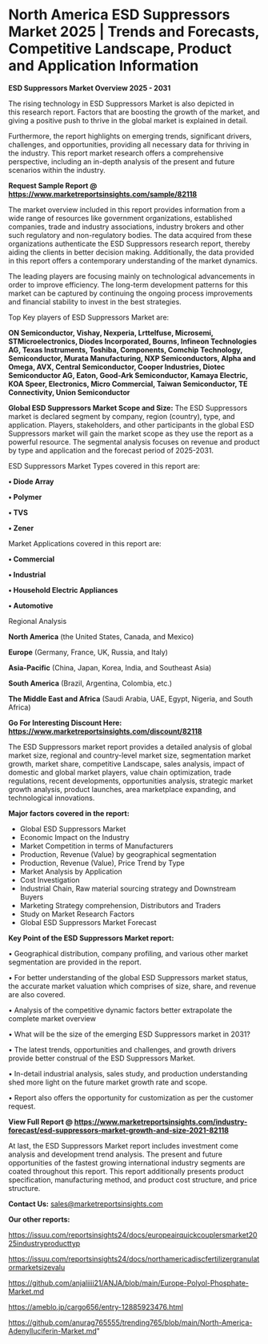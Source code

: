 # North America ESD Suppressors Market 2025 | Trends and Forecasts, Competitive Landscape, Product and Application Information

<Strong> ESD Suppressors Market Overview 2025 - 2031</strong>

The rising technology in ESD Suppressors Market is also depicted in this research report. Factors that are boosting the growth of the market, and giving a positive push to thrive in the global market is explained in detail.

Furthermore, the report highlights on emerging trends, significant drivers, challenges, and opportunities, providing all necessary data for thriving in the industry. This report market research offers a comprehensive perspective, including an in-depth analysis of the present and future scenarios within the industry.

<strong>Request Sample Report @ <a href=https://www.marketreportsinsights.com/sample/82118>https://www.marketreportsinsights.com/sample/82118</a></strong>

The market overview included in this report provides information from a wide range of resources like government organizations, established companies, trade and industry associations, industry brokers and other such regulatory and non-regulatory bodies. The data acquired from these organizations authenticate the ESD Suppressors research report, thereby aiding the clients in better decision making. Additionally, the data provided in this report offers a contemporary understanding of the market dynamics.

The leading players are focusing mainly on technological advancements in order to improve efficiency. The long-term development patterns for this market can be captured by continuing the ongoing process improvements and financial stability to invest in the best strategies.

Top Key players of ESD Suppressors Market are:

<strong>ON Semiconductor, Vishay, Nexperia, Lrttelfuse, Microsemi, STMicroelectronics, Diodes Incorporated, Bourns, Infineon Technologies AG, Texas Instruments, Toshiba, Components, Comchip Technology, Semiconductor, Murata Manufacturing, NXP Semiconductors, Alpha and Omega, AVX, Central Semiconductor, Cooper Industries, Diotec Semiconductor AG, Eaton, Good-Ark Semiconductor, Kamaya Electric, KOA Speer, Electronics, Micro Commercial, Taiwan Semiconductor, TE Connectivity, Union Semiconductor</strong>

<strong><b>Global ESD Suppressors Market Scope and Size:</b></strong>
The ESD Suppressors market is declared segment by company, region (country), type, and application. Players, stakeholders, and other participants in the global ESD Suppressors market will gain the market scope as they use the report as a powerful resource. The segmental analysis focuses on revenue and product by type and application and the forecast period of 2025-2031.

ESD Suppressors Market Types covered in this report are:

<strong>• Diode Array

• Polymer

• TVS

• Zener</strong>

Market Applications covered in this report are:

<strong>• Commercial

• Industrial

• Household Electric Appliances

• Automotive</strong> 

Regional Analysis

<strong>North America</strong> (the United States, Canada, and Mexico)

<strong>Europe</strong> (Germany, France, UK, Russia, and Italy)

<strong>Asia-Pacific</strong> (China, Japan, Korea, India, and Southeast Asia)

<strong>South America</strong> (Brazil, Argentina, Colombia, etc.)

<strong>The Middle East and Africa</strong> (Saudi Arabia, UAE, Egypt, Nigeria, and South Africa)

<strong>Go For Interesting Discount Here: <a href=https://www.marketreportsinsights.com/discount/82118>https://www.marketreportsinsights.com/discount/82118</a></strong>

The ESD Suppressors market report provides a detailed analysis of global market size, regional and country-level market size, segmentation market growth, market share, competitive Landscape, sales analysis, impact of domestic and global market players, value chain optimization, trade regulations, recent developments, opportunities analysis, strategic market growth analysis, product launches, area marketplace expanding, and technological innovations.

<strong><b>Major factors covered in the report:</b></strong>
<ul>
  <li>Global ESD Suppressors Market </li>
  <li>Economic Impact on the Industry</li>
  <li>Market Competition in terms of Manufacturers</li>
  <li>Production, Revenue (Value) by geographical segmentation</li>
  <li>Production, Revenue (Value), Price Trend by Type</li>
  <li>Market Analysis by Application</li>
  <li>Cost Investigation</li>
  <li>Industrial Chain, Raw material sourcing strategy and Downstream Buyers</li>
  <li>Marketing Strategy comprehension, Distributors and Traders</li>
  <li>Study on Market Research Factors</li>
  <li>Global ESD Suppressors Market Forecast</li>
</ul>

<strong><b>Key Point of the ESD Suppressors Market report:</b></strong>

• Geographical distribution, company profiling, and various other market segmentation are provided in the report.

• For better understanding of the global ESD Suppressors market status, the accurate market valuation which comprises of size, share, and revenue are also covered.

• Analysis of the competitive dynamic factors better extrapolate the complete market overview

• What will be the size of the emerging ESD Suppressors market in 2031?

• The latest trends, opportunities and challenges, and growth drivers provide better construal of the ESD Suppressors Market.

• In-detail industrial analysis, sales study, and production understanding shed more light on the future market growth rate and scope.

• Report also offers the opportunity for customization as per the customer request.

<strong><b>View Full Report @ <a href=https://www.marketreportsinsights.com/industry-forecast/esd-suppressors-market-growth-and-size-2021-82118>https://www.marketreportsinsights.com/industry-forecast/esd-suppressors-market-growth-and-size-2021-82118</a></b></strong>


At last, the ESD Suppressors Market report includes investment come analysis and development trend analysis. The present and future opportunities of the fastest growing international industry segments are coated throughout this report. This report additionally presents product specification, manufacturing method, and product cost structure, and price structure.

<strong>Contact Us:</strong>
sales@marketreportsinsights.com

<strong>Our other reports:</strong>

<a href=https://issuu.com/reportsinsights24/docs/europeairquickcouplersmarket2025industryproducttyp>https://issuu.com/reportsinsights24/docs/europeairquickcouplersmarket2025industryproducttyp</a>

<a href=https://issuu.com/reportsinsights24/docs/northamericadiscfertilizergranulatormarketsizevalu>https://issuu.com/reportsinsights24/docs/northamericadiscfertilizergranulatormarketsizevalu</a>

<a href=https://github.com/anjaliiii21/ANJA/blob/main/Europe-Polyol-Phosphate-Market.md>https://github.com/anjaliiii21/ANJA/blob/main/Europe-Polyol-Phosphate-Market.md</a>

<a href=https://ameblo.jp/cargo656/entry-12885923476.html>https://ameblo.jp/cargo656/entry-12885923476.html</a>

<a href=https://github.com/anurag765555/trending765/blob/main/North-America-Adenylluciferin-Market.md>https://github.com/anurag765555/trending765/blob/main/North-America-Adenylluciferin-Market.md</a>"
